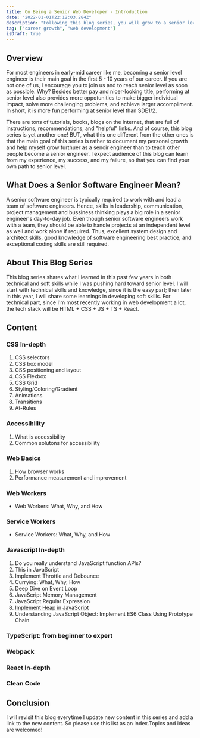 ```yaml
---
title: On Being a Senior Web Developer - Introduction
date: "2022-01-01T22:12:03.284Z"
description: "Following this blog series, you will grow to a senior level web developer in 1 year together with me."
tag: ["career growth", "web development"]
isDraft: true
---
```


## Overview

For most engineers in early-mid career like me, becoming a senior level engineer is their main goal in the first 5 - 10 years of our career. If you are not one of us, I encourage you to join us and to reach senior level as soon as possible. Why? Besides better pay and nicer-looking title, performing at senior level also provides more oppotunities to make bigger individual impact, solve more challenging problems, and achieve larger accompliment. In short, it is more fun performing at senior level than SDE1/2.

There are tons of tutorials, books, blogs on the internet, that are full of instructions, recommendations, and "helpful" links. And of course, this blog series is yet another one! BUT, what this one different from the other ones is that the main goal of this series is rather to document my personal growth and help myself grow furthuer as a senoir engineer than to teach other people become a senior engineer. I expect audience of this blog can learn from my experience, my success, and my failure, so that you can find your own path to senior level.

## What Does a Senior Software Engineer Mean?

A senior software engineer is typically required to work with and lead a team of software engineers. Hence, skills in leadership, communication, project management and bussiness thinking plays a big role in a senior engineer's day-to-day job. Even though senior software engineers work with a team, they should be able to handle projects at an independent level as well and work alone if required. Thus, excellent system design and architect skills, good knowledge of software engineering best practice, and exceptional coding skills are still required.

## About This Blog Series

This blog series shares what I learned in this past few years in both technical and soft skills while I was pushing hard toward senior level. I will start with technical skills and knowledge, since it is the easy part; then later in this year, I will share some learnings in developing soft skills. For technical part, since I'm most recently working in web development a lot, the tech stack will be HTML + CSS + JS + TS + React.

## Content

### CSS In-depth
1. CSS selectors
2. CSS box model
3. CSS positioning and layout
4. CSS Flexbox
5. CSS Grid
6. Styling/Coloring/Gradient
7. Animations
8. Transitions
9. At-Rules

### Accessibility
1. What is accessibility
2. Common solutons for accessibility

### Web Basics
1. How browser works
2. Performance measurement and improvement

### Web Workers
- Web Workers: What, Why, and How

### Service Workers
- Service Workers: What, Why, and How

### Javascript In-depth
1. Do you really understand JavaScript function APIs?
2. This in JavaScript
3. Implement Throttle and Debounce
4. Currying: What, Why, How
5. Deep Dive on Event Loop
6. JavaScript Memory Management
7. JavaScript Regular Expression
8. [Implement Heap in JavaScript](/implement-heap-in-js)
9. Understanding JavaScript Object: Implement ES6 Class Using Prototype Chain

### TypeScript: from beginner to expert

### Webpack

### React In-depth

### Clean Code

## Conclusion

I will revisit this blog everytime I update new content in this series and add a link to the new content. So please use this list as an index.Topics and ideas are welcomed!
